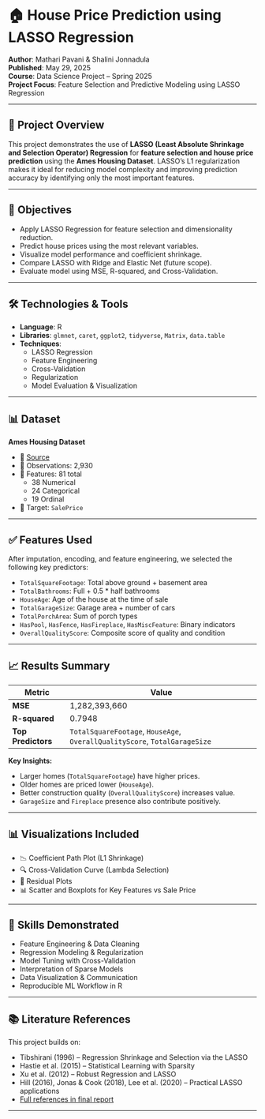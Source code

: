# 🏠 House Price Prediction using LASSO Regression

**Author**: Mathari Pavani & Shalini Jonnadula  
**Published**: May 29, 2025  
**Course**: Data Science Project – Spring 2025  
**Project Focus**: Feature Selection and Predictive Modeling using LASSO Regression

---

## 📌 Project Overview

This project demonstrates the use of **LASSO (Least Absolute Shrinkage and Selection Operator) Regression** for **feature selection and house price prediction** using the **Ames Housing Dataset**. LASSO’s L1 regularization makes it ideal for reducing model complexity and improving prediction accuracy by identifying only the most important features.

---

## 🎯 Objectives

- Apply LASSO Regression for feature selection and dimensionality reduction.
- Predict house prices using the most relevant variables.
- Visualize model performance and coefficient shrinkage.
- Compare LASSO with Ridge and Elastic Net (future scope).
- Evaluate model using MSE, R-squared, and Cross-Validation.

---

## 🛠️ Technologies & Tools

- **Language**: R
- **Libraries**: `glmnet`, `caret`, `ggplot2`, `tidyverse`, `Matrix`, `data.table`
- **Techniques**:
  - LASSO Regression
  - Feature Engineering
  - Cross-Validation
  - Regularization
  - Model Evaluation & Visualization

---

## 📊 Dataset

**Ames Housing Dataset**  
- 📍 [Source](https://www.kaggle.com/datasets/prevek18/ames-housing-dataset)  
- 🔢 Observations: 2,930  
- 🧾 Features: 81 total  
  - 38 Numerical  
  - 24 Categorical  
  - 19 Ordinal  
- 🎯 Target: `SalePrice`

---

## ✅ Features Used

After imputation, encoding, and feature engineering, we selected the following key predictors:

- `TotalSquareFootage`: Total above ground + basement area
- `TotalBathrooms`: Full + 0.5 * half bathrooms
- `HouseAge`: Age of the house at the time of sale
- `TotalGarageSize`: Garage area + number of cars
- `TotalPorchArea`: Sum of porch types
- `HasPool`, `HasFence`, `HasFireplace`, `HasMiscFeature`: Binary indicators
- `OverallQualityScore`: Composite score of quality and condition

---

## 📈 Results Summary

| Metric               | Value       |
|----------------------|-------------|
| **MSE**              | 1,282,393,660 |
| **R-squared**        | 0.7948      |
| **Top Predictors**   | `TotalSquareFootage`, `HouseAge`, `OverallQualityScore`, `TotalGarageSize` |

**Key Insights:**

- Larger homes (`TotalSquareFootage`) have higher prices.
- Older homes are priced lower (`HouseAge`).
- Better construction quality (`OverallQualityScore`) increases value.
- `GarageSize` and `Fireplace` presence also contribute positively.

---

## 📊 Visualizations Included

- 📉 Coefficient Path Plot (L1 Shrinkage)
- 🔍 Cross-Validation Curve (Lambda Selection)
- 🧮 Residual Plots
- 📊 Scatter and Boxplots for Key Features vs Sale Price

---

## 🧠 Skills Demonstrated

- Feature Engineering & Data Cleaning  
- Regression Modeling & Regularization  
- Model Tuning with Cross-Validation  
- Interpretation of Sparse Models  
- Data Visualization & Communication  
- Reproducible ML Workflow in R

---

## 📚 Literature References

This project builds on:

- Tibshirani (1996) – Regression Shrinkage and Selection via the LASSO  
- Hastie et al. (2015) – Statistical Learning with Sparsity  
- Xu et al. (2012) – Robust Regression and LASSO  
- Hill (2016), Jonas & Cook (2018), Lee et al. (2020) – Practical LASSO applications  
- [Full references in final report](#references)

---




